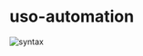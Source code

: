 # uso-automation
![syntax](https://github.com/alexandruradovici/uso-automation/workflows/syntax/badge.svg)
